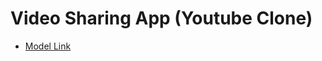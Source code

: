 # Video Sharing App (Youtube Clone)

- [Model Link](https://app.eraser.io/workspace/YtPqZ1VogxGy1jzIDkzj)
